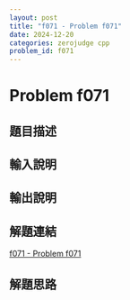 ```yaml
---
layout: post
title: "f071 - Problem f071"
date: 2024-12-20
categories: zerojudge cpp
problem_id: f071
---
```


# Problem f071

## 題目描述



## 輸入說明



## 輸出說明



## 解題連結

[f071 - Problem f071](https://zerojudge.tw/ShowProblem?problemid=f071)

## 解題思路


